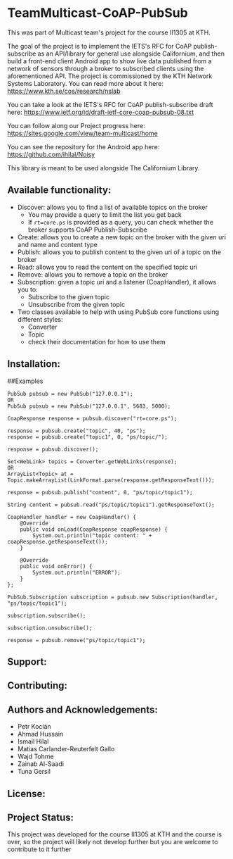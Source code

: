 # TeamMulticast-CoAP-PubSub
This was part of Multicast team's project for the course II1305 at KTH.

The goal of the project is to implement the IETS's RFC for CoAP publish-subscribe as an API/library for general use alongside Californium, and then build a front-end client Android app to show live data published from a network of sensors through a broker to subscribed clients using the aforementioned API. 
The project is commissioned by the KTH Network Systems Laboratory. You can read more about it here: https://www.kth.se/cos/research/nslab

You can take a look at the IETS's RFC for CoAP publish-subscribe draft here: https://www.ietf.org/id/draft-ietf-core-coap-pubsub-08.txt

You can follow along our Project progress here: https://sites.google.com/view/team-multicast/home

You can see the repository for the Android app here: https://github.com/ihilal/Noisy

This library is meant to be used alongside The Californium Library.

## Available functionality:
- Discover: allows you to find a list of available topics on the broker
    - You may provide a query to limit the list you get back
    - If ```rt=core.ps``` is provided as a query, you can check whether the broker supports CoAP Publish-Subscribe
- Create: allows you to create a new topic on the broker with the given uri and name and content type
- Publish: allows you to publish content to the given uri of a topic on the broker
- Read: allows you to read the content on the specified topic uri
- Remove: allows you to remove a topic on the broker
- Subscription: given a topic uri and a listener (CoapHandler), it allows you to:
    - Subscribe to the given topic
    - Unsubscribe from the given topic
- Two classes available to help with using PubSub core functions using different styles:
    - Converter
    - Topic
    - check their documentation for how to use them

## Installation:

##Examples
```
PubSub pubsub = new PubSub("127.0.0.1"); 
OR
PubSub pubsub = new PubSub("127.0.0.1", 5683, 5000); 

CoapResponse response = pubsub.discover("rt=core.ps");

response = pubsub.create("topic", 40, "ps");
response = pubsub.create("topic1", 0, "ps/topic/");

response = pubsub.discover();

Set<WebLink> topics = Converter.getWebLinks(response);
OR
ArrayList<Topic> at = Topic.makeArrayList(LinkFormat.parse(response.getResponseText()));

response = pubsub.publish("content", 0, "ps/topic/topic1");

String content = pubsub.read("ps/topic/topic1").getResponseText();

CoapHandler handler = new CoapHandler() {
    @Override
    public void onLoad(CoapResponse coapResponse) {
        System.out.println("topic content: " + coapResponse.getResponseText());
    }

    @Override
    public void onError() {
        System.out.println("ERROR");
    }
};

PubSub.Subscription subscription = pubsub.new Subscription(handler, "ps/topic/topic1");

subscription.subscribe();

subscription.unsubscribe();

response = pubsub.remove("ps/topic/topic1");
```

## Support: 

## Contributing:

## Authors and Acknowledgements:
- Petr Kocián
- Ahmad Hussain
- Ismail Hilal
- Matias Carlander-Reuterfelt Gallo
- Wajd Tohme
- Zainab Al-Saadi
- Tuna Gersil

## License: 


## Project Status:
This project was developed for the course II1305 at KTH and the course is over, so the project will likely not develop further but you are welcome to contribute to it further